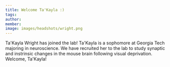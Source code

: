 ```yaml
---
title: Welcome Ta'Kayla :)
tags:
author:
member:
image: images/headshots/wright.png
---
```


Ta'Kayla Wright has joined the lab! Ta'Kayla is a sophomore at Georgia Tech majoring in neuroscience.  We have recruited her to the lab to study synaptic and instrinsic changes in the mouse brain following visual deprivation.  Welcome, Ta'Kayla!
